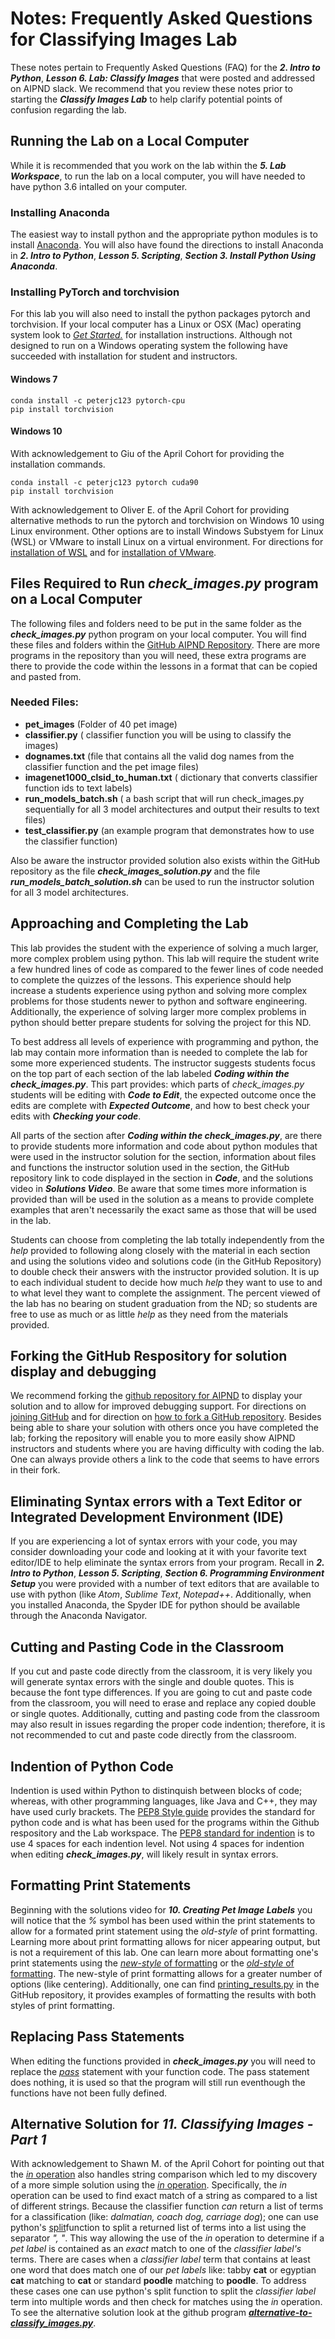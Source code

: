 #  Notes: Frequently Asked Questions for Classifying Images Lab
These notes pertain to Frequently Asked Questions (FAQ) for the **_2. Intro to Python_**, **_Lesson 6. Lab: Classify Images_** that were posted and addressed on AIPND slack. We recommend that you review these notes prior to starting the **_Classify Images Lab_** to help clarify potential points of confusion regarding the lab.


## Running the Lab on a Local Computer
While it is recommended that you work on the lab within the **_5. Lab Workspace_**, to run the lab on a local computer, you will have needed to have python 3.6 intalled on your computer. 
### Installing Anaconda 
The easiest way to install python and the appropriate python modules is to install [Anaconda](https://www.anaconda.com/download). You will also have found the directions to install Anaconda in **_2. Intro to Python_**, **_Lesson 5. Scripting_**, **_Section 3. Install Python Using Anaconda_**. 
### Installing PyTorch and torchvision
For this lab you will also need to install the python packages pytorch and torchvision.  If your local computer has a Linux or OSX (Mac) operating system look to [*Get Started.*](http://pytorch.org/) for installation instructions. Although not designed to run on a Windows operating system the following have succeeded with installation for student and instructors.
#### Windows 7
```terminal
conda install -c peterjc123 pytorch-cpu
pip install torchvision
```
#### Windows 10
With acknowledgement to Giu of the April Cohort for providing the installation commands.
```terminal
conda install -c peterjc123 pytorch cuda90
pip install torchvision
```
With acknowledgement to Oliver E. of the April Cohort for providing alternative methods to run the pytorch and torchvision on Windows 10 using Linux environment. Other options are to install Windows Substyem for Linux (WSL) or VMware to install Linux on a virtual environment. For directions for [installation of WSL](https://docs.microsoft.com/en-us/windows/wsl/install-win10) and for [installation of VMware](http://partnerweb.vmware.com/GOSIG/Windows_10.html#installation). 


## Files Required to Run **_check_images.py_** program on a Local Computer
The following files and folders need to be put in the same folder as the **_check_images.py_** python program on your local computer. You will find these files and folders within the [GitHub AIPND Repository](https://github.com/udacity/AIPND/tree/master/intropylab-classifying-images). There are more programs in the repository than you will need, these extra programs are there to provide the code within the lessons in a format that can be copied and pasted from.
### Needed Files:
* **pet_images**  (Folder of 40 pet image)
* **classifier.py** ( classifier function you will be using to classify the images)
* **dognames.txt** (file that contains all the valid dog names from the classifier function and the pet image files)
* **imagenet1000_clsid_to_human.txt** ( dictionary that converts classifier function ids to text labels)
* **run_models_batch.sh** ( a bash script that will run check_images.py sequentially for all 3 model architectures and output their results to text files)
* **test_classifier.py** (an example program that demonstrates how to use the classifier function)

Also be aware the instructor provided solution also exists within the GitHub repository as the file **_check_images_solution.py_** and the file **_run_models_batch_solution.sh_** can be used to run the instructor solution for all 3 model architectures.


## Approaching and Completing the Lab
This lab provides the student with the experience of solving a much larger, more complex problem using python. This lab will require the student write a few hundred lines of code as compared to the fewer lines of code needed to complete the quizzes of the lessons. This experience should help increase a students experience using python and solving more complex problems for those students newer to python and software engineering. Additionally, the experience of solving larger more complex problems in python should better prepare students for solving the project for this ND. 

To best address all levels of experience with programming and python, the lab may contain more information than is needed to complete the lab for some more experienced students. The instructor suggests students focus on the top part of each section of the lab labeled **_Coding within the check_images.py_**. This part provides: which parts of _check_images.py_ students will be editing with **_Code to Edit_**, the expected outcome once the edits are complete with **_Expected Outcome_**, and how to best check your edits with **_Checking your code_**.  

All parts of the section after **_Coding within the check_images.py_**, are there to provide students more information and code about python modules that were used in the instructor solution for the section, information about files and functions the instructor solution used in the section, the GitHub repository link to code displayed in the section in **_Code_**, and the solutions video in **_Solutions Video_**.  Be aware that some times more information is provided than will be used in the solution as a means to provide complete examples that aren't necessarily the exact same as those that will be used in the lab. 

Students can choose from completing the lab totally independently from the _help_ provided to following along closely with the material in each section and using the solutions video and solutions code (in the GitHub Repository) to double check their answers with the instructor provided solution. It is up to each individual student to decide how much _help_ they want to use to and to what level they want to complete the assignment.  The percent viewed of the lab has no bearing on student graduation from the ND; so students are free to use as much or as little _help_ as they need from the materials provided.


## Forking the GitHub Respository for solution display and debugging
We recommend forking the [github repository for AIPND](https://github.com/udacity/AIPND) to display your solution and to allow for improved debugging support. For directions on [joining GitHub](https://github.com/join?source=header-home) and for direction on [how to fork a GitHub repository](https://help.github.com/articles/fork-a-repo/). Besides being able to share your solution with others once you have completed the lab; forking the repository will enable you to more easily show AIPND instructors and students where you are having difficulty with coding the lab. One can always provide others a link to the code that seems to have errors in their fork.


## Eliminating Syntax errors with a Text Editor or Integrated Development Environment (IDE) 
If you are experiencing a lot of syntax errors with your code, you may consider downloading your code and looking at it with your favorite text editor/IDE to help eliminate the syntax errors from your program.  Recall in **_2. Intro to Python_**, **_Lesson 5. Scripting_**, **_Section 6. Programming Environment Setup_** you were provided with a number of text editors that are available to use with python (like _Atom_, _Sublime Text_, _Notepad++_. Additionally, when you installed Anaconda, the Spyder IDE for python should be available through the Anaconda Navigator. 


## Cutting and Pasting Code in the Classroom
If you cut and paste code directly from the classroom, it is very likely you will generate syntax errors with the single and double quotes. This is because the font type differences.  If you are going to cut and paste code from the classroom, you will need to erase and replace any copied double or single quotes.  Additionally, cutting and pasting code from the classroom may also result in issues regarding the proper code indention; therefore, it is not recommended to cut and paste code directly from the classroom.


## Indention of Python Code
Indention is used within Python to distinquish between blocks of code; whereas, with other programming languages, like Java and  C++,  they may have used curly brackets. The [PEP8 Style guide](https://www.python.org/dev/peps/pep-0008/) provides the standard for python code and is what has been used for the programs within the Github respository and the Lab workspace. The [PEP8 standard for indention](https://www.python.org/dev/peps/pep-0008/) is to use 4 spaces for each indention level. Not using 4 spaces for indention when editing **_check_images.py_**, will likely result in syntax errors.


## Formatting Print Statements
Beginning with the solutions video for **_10. Creating Pet Image Labels_** you will notice that the _%_ symbol has been used within the print statements to allow for a formated print statement using the _old-style_ of print formatting. Learning more about print formatting allows for nicer appearing output, but is not a requirement of this lab. One can learn more about formatting one's print statements using the [_new-style_ of formatting](https://docs.python.org/3/library/string.html#format-string-syntax) or the [_old-style_ of formatting](https://docs.python.org/2/library/stdtypes.html#string-formatting).  The new-style of print formatting allows for a greater number of options (like centering). Additionally, one can find [printing_results.py](https://github.com/udacity/AIPND/blob/master/intropylab-classifying-images/printing_results.py) in the GitHub repository, it provides examples of formatting the results with both styles of print formatting.


## Replacing Pass Statements
When editing the functions provided in **_check_images.py_** you will need to replace the [_pass_](https://docs.python.org/3/tutorial/controlflow.html#pass-statements) statement with your function code. The pass statement does nothing, it is used so that the program will still run eventhough the functions have not been fully defined. 


## Alternative Solution for **_11. Classifying Images - Part 1_**
With acknowledgement to Shawn M. of the April Cohort for pointing out that the [_in_ operation](https://docs.python.org/3/library/stdtypes.html#common-sequence-operations) also handles string comparison which led to my discovery of a more simple solution using the [_in_ operation](https://docs.python.org/3/library/stdtypes.html#common-sequence-operations). Specifically, the _in_ operation can be used to find exact match of a string as compared to a list of different strings. Because the classifier function _can_ return a list of terms for a classification (like: _dalmatian, coach dog, carriage dog_); one can use python's [split]()function to split a returned list of terms into a list using the separator _", "_. This way allowing the use of the _in_ operation to determine if a _pet label_ is contained as an _exact_ match to one of the _classifier label's_ terms. There are cases when a _classifier label_ term that contains at least one word that does match one of our _pet labels_ like: tabby **cat** or egyptian **cat** matching to **cat** or standard **poodle** matching to **poodle**. To address these cases one can use python's split function to split the _classifier label_ term into multiple words and then check for matches using the _in_ operation. To see the alternative solution look at the github program [**_alternative-to-classify_images.py_**](https://github.com/udacity/AIPND/blob/master/intropylab-classifying-images/alternative-to-classify_images.py). 

